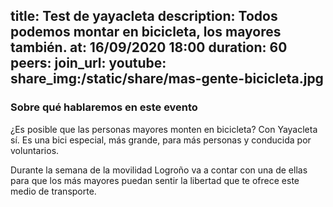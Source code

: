 title: Test de yayacleta
description: Todos podemos montar en bicicleta, los mayores también.
at: 16/09/2020 18:00
duration: 60
peers: 
join_url:
youtube: 
share_img:/static/share/mas-gente-bicicleta.jpg
----
### Sobre qué hablaremos en este evento

¿Es posible que las personas mayores monten en bicicleta? Con Yayacleta sí. Es una bici especial, más grande, para más personas y conducida por voluntarios.

Durante la semana de la movilidad Logroño va a contar con una de ellas para que los más mayores puedan sentir la libertad que te ofrece este medio de transporte. 
